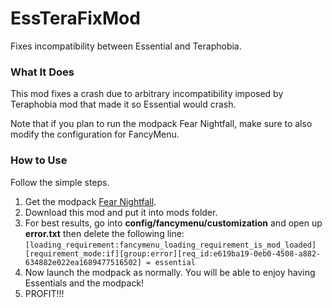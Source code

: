 # EssTeraFixMod
Fixes incompatibility between Essential and Teraphobia.


### What It Does

This mod fixes a crash due to arbitrary incompatibility imposed by Teraphobia mod that made it so Essential would crash.

Note that if you plan to run the modpack Fear Nightfall, make sure to also modify the configuration for FancyMenu.

### How to Use

Follow the simple steps.

1. Get the modpack [Fear Nightfall](https://www.curseforge.com/minecraft/modpacks/fear-nightfall).
2. Download this mod and put it into mods folder.
3. For best results, go into **config/fancymenu/customization** and open up **error.txt** then delete the following line:
`[loading_requirement:fancymenu_loading_requirement_is_mod_loaded][requirement_mode:if][group:error][req_id:e619ba19-0eb0-4508-a882-634882e022ea1689477516502] = essential`
4. Now launch the modpack as normally. You will be able to enjoy having Essentials and the modpack!
5. PROFIT!!!
